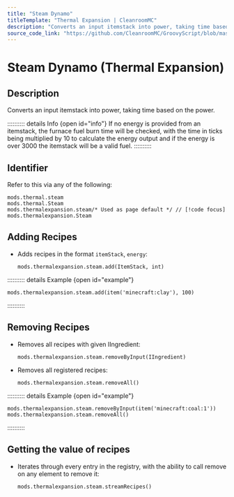 ```yaml
---
title: "Steam Dynamo"
titleTemplate: "Thermal Expansion | CleanroomMC"
description: "Converts an input itemstack into power, taking time based on the power."
source_code_link: "https://github.com/CleanroomMC/GroovyScript/blob/master/src/main/java/com/cleanroommc/groovyscript/compat/mods/thermalexpansion/dynamo/Steam.java"
---
```


# Steam Dynamo (Thermal Expansion)

## Description

Converts an input itemstack into power, taking time based on the power.

:::::::::: details Info {open id="info"}
If no energy is provided from an itemstack, the furnace fuel burn time will be checked, with the time in ticks being multiplied by 10 to calculate the energy output and if the energy is over 3000 the itemstack will be a valid fuel.
::::::::::

## Identifier

Refer to this via any of the following:

```groovy:no-line-numbers {3}
mods.thermal.steam
mods.thermal.Steam
mods.thermalexpansion.steam/* Used as page default */ // [!code focus]
mods.thermalexpansion.Steam
```


## Adding Recipes

- Adds recipes in the format `itemStack`, `energy`:

    ```groovy:no-line-numbers
    mods.thermalexpansion.steam.add(ItemStack, int)
    ```

:::::::::: details Example {open id="example"}
```groovy:no-line-numbers
mods.thermalexpansion.steam.add(item('minecraft:clay'), 100)
```

::::::::::

## Removing Recipes

- Removes all recipes with given IIngredient:

    ```groovy:no-line-numbers
    mods.thermalexpansion.steam.removeByInput(IIngredient)
    ```

- Removes all registered recipes:

    ```groovy:no-line-numbers
    mods.thermalexpansion.steam.removeAll()
    ```

:::::::::: details Example {open id="example"}
```groovy:no-line-numbers
mods.thermalexpansion.steam.removeByInput(item('minecraft:coal:1'))
mods.thermalexpansion.steam.removeAll()
```

::::::::::

## Getting the value of recipes

- Iterates through every entry in the registry, with the ability to call remove on any element to remove it:

    ```groovy:no-line-numbers
    mods.thermalexpansion.steam.streamRecipes()
    ```
